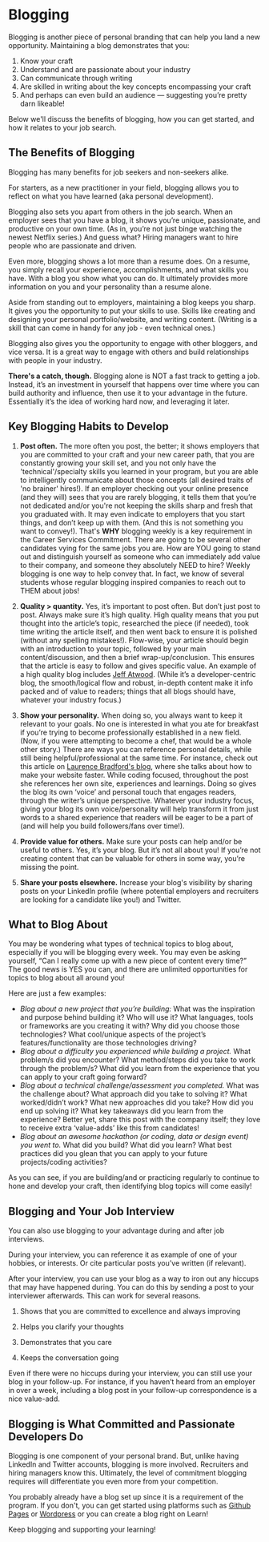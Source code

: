 # Blogging

Blogging is another piece of personal branding that can help you land a new opportunity. Maintaining a blog demonstrates that you:

1. Know your craft
2. Understand and are passionate about your industry
3. Can communicate through writing
4. Are skilled in writing about the key concepts encompassing your craft
5. And perhaps can even build an audience — suggesting you’re pretty darn likeable!

Below we'll discuss the benefits of blogging, how you can get started, and how it relates to your job search.

## The Benefits of Blogging

Blogging has many benefits for job seekers and non-seekers alike.

For starters, as a new practitioner in your field, blogging allows you to reflect on what you have learned (aka personal development).

Blogging also sets you apart from others in the job search. When an employer sees that you have a blog, it shows you’re unique, passionate, and productive on your own time. (As in, you’re not just binge watching the newest Netflix series.) And guess what? Hiring managers want to hire people who are passionate and driven.

Even more, blogging shows a lot more than a resume does. On a resume, you simply recall your experience, accomplishments, and what skills you have. With a blog you show what you can do. It ultimately provides more information on you and your personality than a resume alone.

Aside from standing out to employers, maintaining a blog keeps you sharp. It gives you the opportunity to put your skills to use. Skills like creating and designing your personal portfolio/website, and writing content. (Writing is a skill that can come in handy for any job - even technical ones.)

Blogging also gives you the opportunity to engage with other bloggers, and vice versa. It is a great way to engage with others and build relationships with people in your industry.

**There's a catch, though.** Blogging alone is NOT a fast track to getting a job. Instead, it’s an investment in yourself that happens over time where you can build authority and influence, then use it to your advantage in the future. Essentially it’s the idea of working hard now, and leveraging it later.

## Key Blogging Habits to Develop

1. **Post often.** The more often you post, the better; it shows employers that you are committed to your craft and your new career path, that you are constantly growing your skill set, and you not only have the 'technical'/specialty skills you learned in your program, but you are able to intelligently communicate about those concepts (all desired traits of 'no brainer' hires!). If an employer checking out your online presence (and they will) sees that you are rarely blogging, it tells them that you’re not dedicated and/or you're not keeping the skills sharp and fresh that you graduated with. It may even indicate to employers that you start things, and don’t keep up with them. (And this is not something you want to convey!). That's **WHY** blogging weekly is a key requirement in the Career Services Commitment. There are going to be several other candidates vying for the same jobs you are. How are YOU going to stand out and distinguish yourself as someone who can immediately add value to their company, and someone they absolutely NEED to hire? Weekly blogging is one way to help convey that. In fact, we know of several students whose regular blogging inspired companies to reach out to THEM about jobs!

2. **Quality > quantity.** Yes, it’s important to post often. But don’t just post to post. Always make sure it’s high quality. High quality means that you put thought into the article’s topic, researched the piece (if needed), took time writing the article itself, and then went back to ensure it is polished (without any spelling mistakes!). Flow-wise, your article should begin with an introduction to your topic, followed by your main content/discussion, and then a brief wrap-up/conclusion. This ensures that the article is easy to follow and gives specific value. An example of a high quality blog includes [Jeff Atwood](https://blog.codinghorror.com/). (While it’s a developer-centric blog, the smooth/logical flow and robust, in-depth content make it info packed and of value to readers; things that all blogs should have, whatever your industry focus.)

3. **Show your personality.** When doing so, you always want to keep it relevant to your goals. No one is interested in what you ate for breakfast if you’re trying to become professionally established in a new field. (Now, if you were attempting to become a chef, that would be a whole other story.) There are ways you can reference personal details, while still being helpful/professional at the same time. For instance, check out this article on [Laurence Bradford's blog](http://learntocodewith.me/posts/make-your-website-fast/), where she talks about how to make your website faster. While coding focused, throughout the post she references her own site, experiences and learnings. Doing so gives the blog its own ‘voice’ and personal touch that engages readers, through the writer’s unique perspective. Whatever your industry focus, giving your blog its own voice/personality will help transform it from just words to a shared experience that readers will be eager to be a part of (and will help you build followers/fans over time!).

4. **Provide value for others.** Make sure your posts can help and/or be useful to others. Yes, it’s your blog. But it’s not all about you! If you’re not creating content that can be valuable for others in some way, you’re missing the point.

5. **Share your posts elsewhere.** Increase your blog's visibility by sharing posts on your LinkedIn profile (where potential employers and recruiters are looking for a candidate like you!) and Twitter.

## What to Blog About

You may be wondering what types of technical topics to blog about, especially if you will be blogging every week. You may even be asking yourself, “Can I really come up with a new piece of content every time?” The good news is YES you can, and there are unlimited opportunities for topics to blog about all around you!

Here are just a few examples:
- *Blog about a new project that you’re building:* What was the inspiration and purpose behind building it? Who will use it?  What languages, tools or frameworks are you creating it with? Why did you choose those technologies? What cool/unique aspects of the project’s features/functionality are those technologies driving?
- *Blog about a difficulty you experienced while building a project.* What problem/s did you encounter? What method/steps did you take to work through the problem/s? What did you learn from the experience that you can apply to your craft going forward?
- *Blog about a technical challenge/assessment you completed.* What was the challenge about? What approach did you take to solving it? What worked/didn’t work? What new approaches did you take? How did you end up solving it? What key takeaways did you learn from the experience? Better yet, share this post with the company itself; they love to receive extra ‘value-adds’ like this from candidates!
- *Blog about an awesome hackathon (or coding, data or design event) you went to.* What did you build? What did you learn? What best practices did you glean that you can apply to your future projects/coding activities?

As you can see, if you are building/and or practicing regularly to continue to hone and develop your craft, then identifying blog topics will come easily!

## Blogging and Your Job Interview

You can also use blogging to your advantage during and after job interviews.

During your interview, you can reference it as example of one of your hobbies, or interests. Or cite particular posts you’ve written (if relevant).

After your interview, you can use your blog as a way to iron out any hiccups that may have happened during. You can do this by sending a post to your interviewer afterwards. This can work for several reasons.

1. Shows that you are committed to excellence and always improving

2. Helps you clarify your thoughts

3. Demonstrates that you care

4. Keeps the conversation going

Even if there were no hiccups during your interview, you can still use your blog in your follow-up. For instance, if you haven’t heard from an employer in over a week, including a blog post in your follow-up correspondence is a nice value-add.

## Blogging is What Committed and Passionate Developers Do

Blogging is one component of your personal brand. But, unlike having LinkedIn and Twitter accounts, blogging is more involved. Recruiters and hiring managers know this. Ultimately, the level of commitment blogging requires will differentiate you even more from your competition.

You probably already have a blog set up since it is a requirement of the program. If you don't, you can get started using platforms such as [Github Pages](https://pages.github.com/) or [Wordpress](https://wordpress.com/learn-more/?v=blog) or you can create a blog right on Learn!

Keep blogging and supporting your learning!
